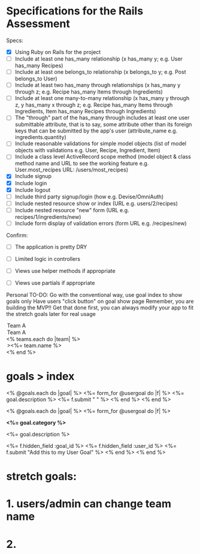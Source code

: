 # Specifications for the Rails Assessment

Specs:
- [x] Using Ruby on Rails for the project
- [ ] Include at least one has_many relationship (x has_many y; e.g. User has_many Recipes) 
- [ ] Include at least one belongs_to relationship (x belongs_to y; e.g. Post belongs_to User)
- [ ] Include at least two has_many through relationships (x has_many y through z; e.g. Recipe has_many Items through Ingredients)
- [ ] Include at least one many-to-many relationship (x has_many y through z, y has_many x through z; e.g. Recipe has_many Items through Ingredients, Item has_many Recipes through Ingredients)
- [ ] The "through" part of the has_many through includes at least one user submittable attribute, that is to say, some attribute other than its foreign keys that can be submitted by the app's user (attribute_name e.g. ingredients.quantity)
- [ ] Include reasonable validations for simple model objects (list of model objects with validations e.g. User, Recipe, Ingredient, Item)
- [ ] Include a class level ActiveRecord scope method (model object & class method name and URL to see the working feature e.g. User.most_recipes URL: /users/most_recipes)
- [x] Include signup
- [x] Include login
- [x] Include logout
- [ ] Include third party signup/login (how e.g. Devise/OmniAuth)
- [ ] Include nested resource show or index (URL e.g. users/2/recipes)
- [ ] Include nested resource "new" form (URL e.g. recipes/1/ingredients/new)
- [ ] Include form display of validation errors (form URL e.g. /recipes/new)

Confirm:
- [ ] The application is pretty DRY
- [ ] Limited logic in controllers
- [ ] Views use helper methods if appropriate
- [ ] Views use partials if appropriate


Personal TO-DO:
Go with the conventional way, use goal index to show goals only
Have users "click button" on goal show page
Remember, you are building the MVP!! Get that done first, you can always modify your app to fit the stretch goals later for real usage


<option value="<%= @user.team_id %>">Team A</option>

<option value="1">Team A</option>
<% teams.each do |team| %>
   <option value=<%= team.id %>><%= team.name %></option>
<% end %>


# goals > index
<% @goals.each do |goal| %>
    <%= form_for @usergoal do |f| %>
        <%= goal.description %>
        <%= f.submit " " %>
    <% end %>
<% end %>

<% @goals.each do |goal| %>
    <%= form_for @usergoal do |f| %>
        <strong><p><%= goal.category %></p></strong>
        <p><%= goal.description %></p>
        <%= f.hidden_field :goal_id %>
        <%= f.hidden_field :user_id %>
        <%= f.submit "Add this to my User Goal" %>
    <% end %>
<% end %>




# stretch goals:
# 1. users/admin can change team name
# 2. 